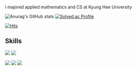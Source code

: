 I majored applied mathematics and CS at Kyung Hee University


![Anurag's GitHub stats](https://github-readme-stats.vercel.app/api?username=SIDED00R&show_icons=true&theme=theme=buefy&hide_border=true)
[![Solved.ac Profile](http://mazassumnida.wtf/api/v2/generate_badge?boj=leedominico)](https://solved.ac/leedominico/)

[![Hits](https://hits.seeyoufarm.com/api/count/incr/badge.svg?url=https%3A%2F%2Fgithub.com%2FSIDED00R&count_bg=%2379C83D&title_bg=%23555555&icon=&icon_color=%23E7E7E7&title=hits&edge_flat=false)](https://hits.seeyoufarm.com)

## Skills
<img src="https://img.shields.io/badge/python-3776AB?style=flat-square&logo=python&logoColor=white"> <img src="https://img.shields.io/badge/C%2b%2b-00599C?styleflat-square&logo=C%2b%2b&logoColor=white">

<img src="https://img.shields.io/badge/html5-E34F26?style=flat-square&logo=html5&logoColor=white"> <img src="https://img.shields.io/badge/css-1572B6?style=flat-square&logo=css3&logoColor=white"> <img src="https://img.shields.io/badge/postgresql-4169E1?styleflat-square&logo=postgresql&logoColor=white">


<!--

[![Top Langs](https://github-readme-stats.vercel.app/api/top-langs/?username=SIDED00R&layout=donut&theme=buefy&hide_border=true)](https://github.com/anuraghazra/github-readme-stats)

**SIDED00R/SIDED00R** is a ✨ _special_ ✨ repository because its `README.md` (this file) appears on your GitHub profile.

Here are some ideas to get you started:

- 🔭 I’m currently working on ...
- 🌱 I’m currently learning ...
- 👯 I’m looking to collaborate on ...
- 🤔 I’m looking for help with ...
- 💬 Ask me about ...
- 📫 How to reach me: ...
- 😄 Pronouns: ...
- ⚡ Fun fact: ...
-->
